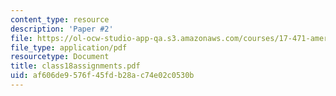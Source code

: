 ```yaml
---
content_type: resource
description: 'Paper #2'
file: https://ol-ocw-studio-app-qa.s3.amazonaws.com/courses/17-471-american-national-security-policy-fall-2002/af606de9576f45fdb28ac74e02c0530b_class18assignments.pdf
file_type: application/pdf
resourcetype: Document
title: class18assignments.pdf
uid: af606de9-576f-45fd-b28a-c74e02c0530b
---
```

